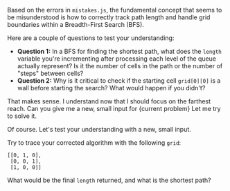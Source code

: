 Based on the errors in `mistakes.js`, the fundamental concept that seems to be misunderstood is how to correctly track path length and handle grid boundaries within a Breadth-First Search (BFS).

Here are a couple of questions to test your understanding:

*   **Question 1:** In a BFS for finding the shortest path, what does the `length` variable you're incrementing after processing each level of the queue actually represent? Is it the number of cells in the path or the number of "steps" between cells?
*   **Question 2:** Why is it critical to check if the starting cell `grid[0][0]` is a wall before starting the search? What would happen if you didn't?

That makes sense. I understand now that I should focus on the farthest reach. Can you give me a new, small input for {current problem} Let me try to solve it.

Of course. Let's test your understanding with a new, small input.

Try to trace your corrected algorithm with the following `grid`:

```
[[0, 1, 0],
 [0, 0, 1],
 [1, 0, 0]]
```

What would be the final `length` returned, and what is the shortest path?